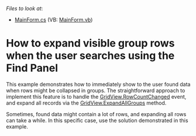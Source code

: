 <!-- default file list -->
*Files to look at*:

* [MainForm.cs](./CS/FindPanelExample/MainForm.cs) (VB: [MainForm.vb](./VB/FindPanelExample/MainForm.vb))
<!-- default file list end -->
# How to expand visible group rows when the user searches using the Find Panel


<p>This example demonstrates how to immediately show to the user found data when rows might be collapsed in groups. The straightforward approach to implement this feature is to handle the <a href="http://documentation.devexpress.com/#WindowsForms/DevExpressXtraGridViewsBaseBaseView_RowCountChangedtopic"><u>GridView.RowCountChanged</u></a> event, and expand all records via the <a href="http://documentation.devexpress.com/#WindowsForms/DevExpressXtraGridViewsGridGridView_ExpandAllGroupstopic"><u>GridView.ExpandAllGroups</u></a> method.</p><p>Sometimes, found data might contain a lot of rows, and expanding all rows can take a while. In this specific case, use the solution demonstrated in this example.</p>

<br/>


